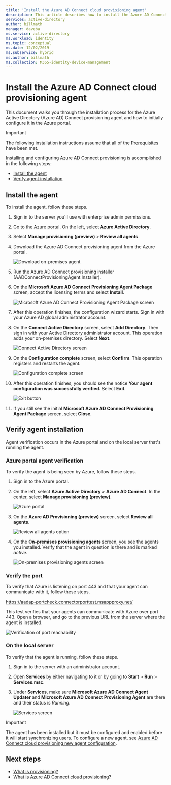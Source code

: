 ```yaml
---
title: 'Install the Azure AD Connect cloud provisioning agent'
description: This article describes how to install the Azure AD Connect cloud provisioning agent.
services: active-directory
author: billmath
manager: daveba
ms.service: active-directory
ms.workload: identity
ms.topic: conceptual
ms.date: 12/02/2019
ms.subservice: hybrid
ms.author: billmath
ms.collection: M365-identity-device-management
---
```


# Install the Azure AD Connect cloud provisioning agent
This document walks you through the installation process for the Azure Active Directory (Azure AD) Connect provisioning agent and how to initially configure it in the Azure portal.

>[!IMPORTANT]
>The following installation instructions assume that all of the [Prerequisites](how-to-prerequisites.md) have been met.

Installing and configuring Azure AD Connect provisioning is accomplished in the following steps:
	
- [Install the agent](#install-the-agent)
- [Verify agent installation](#verify-agent-installation)


## Install the agent
To install the agent, follow these steps.

1. Sign in to the server you'll use with enterprise admin permissions.
1. Go to the Azure portal. On the left, select **Azure Active Directory**.
1. Select **Manage provisioning (preview)** > **Review all agents**.
1. Download the Azure AD Connect provisioning agent from the Azure portal.

   ![Download on-premises agent](media/how-to-install/install9.png)</br>
1. Run the Azure AD Connect provisioning installer (AADConnectProvisioningAgent.Installer).
1. On the **Microsoft Azure AD Connect Provisioning Agent Package** screen, accept the licensing terms and select **Install**.

   ![Microsoft Azure AD Connect Provisioning Agent Package screen](media/how-to-install/install1.png)</br>

1. After this operation finishes, the configuration wizard starts. Sign in with your Azure AD global administrator account.
1. On the **Connect Active Directory** screen, select **Add Directory**. Then sign in with your Active Directory administrator account. This operation adds your on-premises directory. Select **Next**.

   ![Connect Active Directory screen](media/how-to-install/install3.png)</br>

1. On the **Configuration complete** screen, select **Confirm**. This operation registers and restarts the agent.

   ![Configuration complete screen](media/how-to-install/install4.png)</br>

1. After this operation finishes, you should see the notice **Your agent configuration was successfully verified.** Select **Exit**.

   ![Exit button](media/how-to-install/install5.png)</br>
1. If you still see the initial **Microsoft Azure AD Connect Provisioning Agent Package** screen, select **Close**.

## Verify agent installation
Agent verification occurs in the Azure portal and on the local server that's running the agent.

### Azure portal agent verification
To verify the agent is being seen by Azure, follow these steps.

1. Sign in to the Azure portal.
1. On the left, select **Azure Active Directory** > **Azure AD Connect**. In the center, select **Manage provisioning (preview)**.

   ![Azure portal](media/how-to-install/install6.png)</br>

1.  On the **Azure AD Provisioning (preview)** screen, select **Review all agents**.

    ![Review all agents option](media/how-to-install/install7.png)</br>
 
1. On the **On-premises provisioning agents** screen, you see the agents you installed. Verify that the agent in question is there and is marked *active*.

   ![On-premises provisioning agents screen](media/how-to-install/verify1.png)</br>

### Verify the port
To verify that Azure is listening on port 443 and that your agent can communicate with it, follow these steps.

https://aadap-portcheck.connectorporttest.msappproxy.net/ 

This test verifies that your agents can communicate with Azure over port 443. Open a browser, and go to the previous URL from the server where the agent is installed.

![Verification of port reachability](media/how-to-install/verify2.png)

### On the local server
To verify that the agent is running, follow these steps.

1.  Sign in to the server with an administrator account.
1.  Open **Services** by either navigating to it or by going to **Start** > **Run** > **Services.msc**.
1.  Under **Services**, make sure **Microsoft Azure AD Connect Agent Updater** and **Microsoft Azure AD Connect Provisioning Agent** are there and their status is *Running*.

    ![Services screen](media/how-to-troubleshoot/troubleshoot1.png)

>[!IMPORTANT]
>The agent has been installed but it must be configured and enabled before it will start synchronizing users. To configure a new agent, see [Azure AD Connect cloud provisioning new agent configuration](how-to-configure.md).



## Next steps 

- [What is provisioning?](what-is-provisioning.md)
- [What is Azure AD Connect cloud provisioning?](what-is-cloud-provisioning.md)
 

